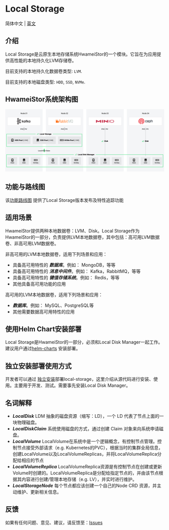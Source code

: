 # Local Storage

简体中文 | [英文](https://github.com/hwameistor/local-storage/blob/main/README.md)

## 介绍

Local Storage是云原生本地存储系统HwameiStor的一个模块。它旨在为应用提供高性能的本地持久化LVM存储卷。

目前支持的本地持久化数据卷类型: `LVM`.

目前支持的本地磁盘类型: `HDD`, `SSD`, `NVMe`.

## HwameiStor系统架构图

![image](https://github.com/hwameistor/local-storage/blob/main/doc/design/HwameiStor-arch.png)

## 功能与路线图

该[功能路线图](https://github.com/hwameistor/local-storage/blob/main/doc/roadmap_zh.md) 提供了Local Storage版本发布及特性追踪功能

## 适用场景

HwameiStor提供两种本地数据卷：LVM、Disk。Local Storage作为HwameiStor的一部分，负责提供LVM本地数据卷，其中包括：高可用LVM数据卷、非高可用LVM数据卷。

非高可用的LVM本地数据卷，适用下列场景和应用：

* 具备高可用特性的 ***数据库***。例如： MongoDB，等等
* 具备高可用特性的 ***消息中间件***。例如： Kafka，RabbitMQ，等等
* 具备高可用特性的 ***键值存储系统***。例如： Redis，等等
* 其他具备高可用功能的应用

高可用的LVM本地数据卷，适用下列场景和应用：

* ***数据库***。例如： MySQL、PostgreSQL等
* 其他需要数据高可用特性的应用

## 使用Helm Chart安装部署

Local Storage是HwameiStor的一部分，必须和Local Disk Manager一起工作。建议用户通过[helm-charts](https://github.com/hwameistor/helm-charts/blob/main/README.md) 安装部署。

## 独立安装部署使用方式

开发者可以通过 [独立安装](https://github.com/hwameistor/local-storage/blob/main/doc/installation_zh.md)部署local-storage，这里介绍从源代码进行安装、使用。主要用于开发、测试。需要事先安装Local Disk Manager。

## 名词解释

* ***LocalDisk*** LDM 抽象的磁盘资源（缩写：LD），一个 LD 代表了节点上面的一块物理磁盘。
* ***LocalDiskClaim*** 系统使用磁盘的方式，通过创建 Claim 对象来向系统申请磁盘。
* ***LocalVolume*** LocalVolume在系统中是一个逻辑概念，有控制节点管理。控制节点接受外部请求（e.g. Kubernetes的PVC），根据当时的集群全局信息，创建LocalVolume以及LocalVolumeReplicas，并将LocalVolumeReplica分配给相应的节点
* ***LocalVolumeReplica*** LocalVolumeReplica资源是有控制节点在创建或更新Volume时创建的。LocalVolumeReplica是分配给指定节点的，并由该节点根据其内容进行创建/管理本地存储（e.g. LV），并实时进行维护。
* ***LocalStorageNode*** 每个节点都应该创建一个自己的Node CRD 资源，并主动维护、更新相关信息。

## 反馈

如果有任何问题、意见、建议，请反馈至：[Issues](https://github.com/hwameistor/local-storage/issues)

